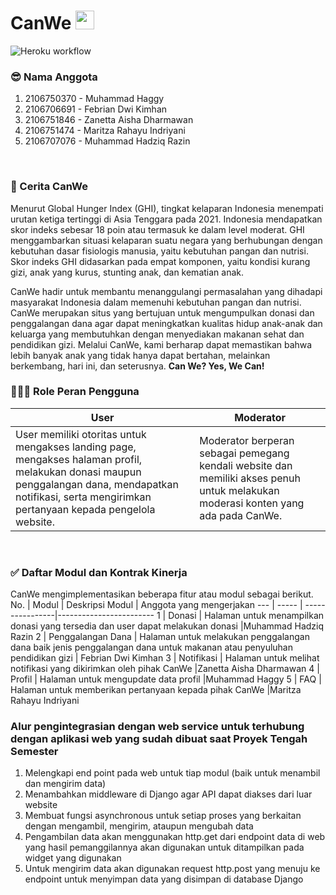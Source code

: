 # CanWe <img src="https://cdn-icons-png.flaticon.com/128/2904/2904948.png" width="30" height="30">

![Heroku workflow](https://github.com/muhammadHaggy/tugas-kelompok/actions/workflows/dpl.yml/badge.svg)

### 😎 Nama Anggota
1. 2106750370 - Muhammad Haggy
2. 2106706691 - Febrian Dwi Kimhan
3. 2106751846 - Zanetta Aisha Dharmawan
4. 2106751474 - Maritza Rahayu Indriyani
5. 2106707076 - Muhammad Hadziq Razin
<br>

### 📖 Cerita CanWe
Menurut Global Hunger Index (GHI), tingkat kelaparan Indonesia menempati urutan ketiga tertinggi di Asia Tenggara pada 2021. Indonesia mendapatkan skor indeks sebesar 18 poin atau termasuk ke dalam level moderat. GHI menggambarkan situasi kelaparan suatu negara yang berhubungan dengan kebutuhan dasar fisiologis manusia, yaitu kebutuhan pangan dan nutrisi. Skor indeks GHI didasarkan pada empat komponen, yaitu kondisi kurang gizi, anak yang kurus, stunting anak, dan kematian anak.
<br>

CanWe hadir untuk membantu menanggulangi permasalahan yang dihadapi masyarakat Indonesia dalam memenuhi kebutuhan pangan dan nutrisi. CanWe merupakan situs yang bertujuan untuk mengumpulkan donasi dan penggalangan dana agar dapat meningkatkan kualitas hidup anak-anak dan keluarga yang membutuhkan dengan menyediakan makanan sehat dan pendidikan gizi. Melalui CanWe, kami berharap dapat memastikan bahwa lebih banyak anak yang tidak hanya dapat bertahan, melainkan berkembang, hari ini, dan seterusnya. **Can We? Yes, We Can!**
<br>

### 👨🏻‍💻 Role Peran Pengguna
User | Moderator
---- | ---------
User memiliki otoritas untuk mengakses landing page, mengakses halaman profil, melakukan donasi maupun penggalangan dana, mendapatkan notifikasi, serta mengirimkan pertanyaan kepada pengelola website. | Moderator berperan sebagai pemegang kendali website dan memiliki akses penuh untuk melakukan moderasi konten yang ada pada CanWe.
<br>

### ✅ Daftar Modul dan Kontrak Kinerja
CanWe mengimplementasikan beberapa fitur atau modul sebagai berikut.
No. | Modul | Deskripsi Modul | Anggota yang mengerjakan
--- | ----- | ----------------|------------------------
1 | Donasi | Halaman untuk menampilkan donasi yang tersedia dan user dapat melakukan donasi |Muhammad Hadziq Razin
2 | Penggalangan Dana | Halaman untuk melakukan penggalangan dana baik jenis penggalangan dana untuk makanan atau penyuluhan pendidikan gizi | Febrian Dwi Kimhan
3 | Notifikasi | Halaman untuk melihat notifikasi yang dikirimkan oleh pihak CanWe |Zanetta Aisha Dharmawan
4 | Profil | Halaman untuk mengupdate data profil |Muhammad Haggy
5 | FAQ | Halaman untuk memberikan pertanyaan kepada pihak CanWe |Maritza Rahayu Indriyani


### Alur pengintegrasian dengan web service untuk terhubung dengan aplikasi web yang sudah dibuat saat Proyek Tengah Semester
1. Melengkapi end point pada web untuk tiap modul (baik untuk menambil dan mengirim data)
2. Menambahkan middleware di Django agar API dapat diakses dari luar website
3. Membuat fungsi asynchronous untuk setiap proses yang berkaitan dengan mengambil, mengirim, ataupun mengubah data
4. Pengambilan data akan menggunakan http.get dari endpoint data di web yang hasil pemanggilannya akan digunakan untuk ditampilkan pada widget yang digunakan
5. Untuk mengirim data akan digunakan request http.post yang menuju ke endpoint untuk menyimpan data yang disimpan di database Django
